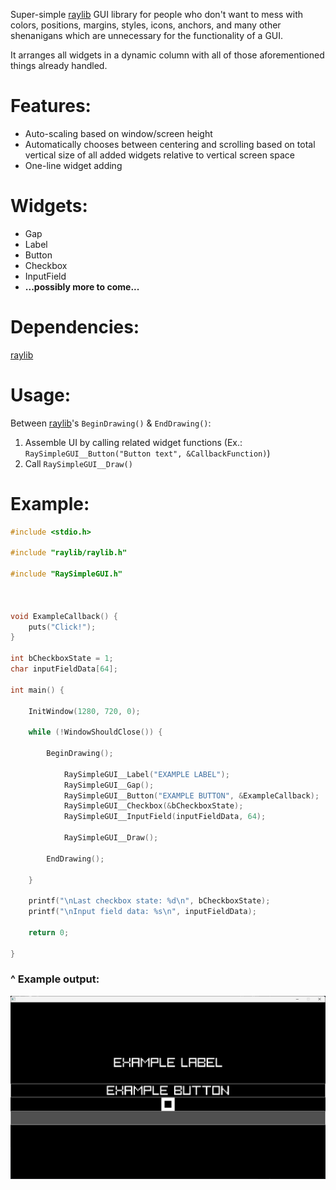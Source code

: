 Super-simple [raylib](https://github.com/raysan5/raylib) GUI library for people who don't want to mess with colors, positions, margins, styles, icons, anchors, and many other shenanigans which are unnecessary for the functionality of a GUI.

It arranges all widgets in a dynamic column with all of those aforementioned things already handled.

# Features:
- Auto-scaling based on window/screen height
- Automatically chooses between centering and scrolling based on total vertical size of all added widgets relative to vertical screen space
- One-line widget adding

# Widgets:
- Gap
- Label
- Button
- Checkbox
- InputField
- **...possibly more to come...**

# Dependencies:
[raylib](https://github.com/raysan5/raylib)

# Usage:
Between [raylib](https://github.com/raysan5/raylib)'s `BeginDrawing()` & `EndDrawing()`:
1) Assemble UI by calling related widget functions (Ex.: `RaySimpleGUI__Button("Button text", &CallbackFunction)`)
2) Call `RaySimpleGUI__Draw()`

# Example:
```c
#include <stdio.h>

#include "raylib/raylib.h"

#include "RaySimpleGUI.h"



void ExampleCallback() {
	puts("Click!");
}

int bCheckboxState = 1;
char inputFieldData[64];

int main() {

	InitWindow(1280, 720, 0);

	while (!WindowShouldClose()) {

		BeginDrawing();

			RaySimpleGUI__Label("EXAMPLE LABEL");
			RaySimpleGUI__Gap();
			RaySimpleGUI__Button("EXAMPLE BUTTON", &ExampleCallback);
			RaySimpleGUI__Checkbox(&bCheckboxState);
			RaySimpleGUI__InputField(inputFieldData, 64);

			RaySimpleGUI__Draw();

		EndDrawing();

	}

	printf("\nLast checkbox state: %d\n", bCheckboxState);
	printf("\nInput field data: %s\n", inputFieldData);

	return 0;

}
```

### ^ Example output:

![](https://github.com/GeeTwentyFive/RaySimpleGUI/blob/main/docs/Example_Output.png)
